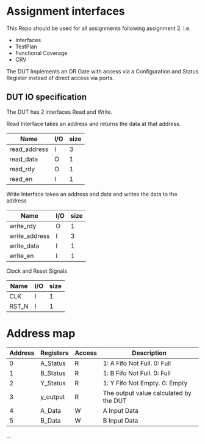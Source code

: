 # Assignment interfaces

This Repo should be used for all assignments following assignment 2.
i.e.

* Interfaces
* TestPlan
* Functional Coverage
* CRV


The DUT Implements an OR Gate with access via a Configuration and Status Register instead of direct access via ports.

## DUT IO specification

The DUT has 2 interfaces Read and Write.

Read Interface takes an address and returns the data at that address.

| Name          | I/O | size |
| ----          | --- | --   |
| read_address  | I   | 3    |
| read_data     | O   | 1    |
| read_rdy      | O   | 1    |
| read_en       | I   | 1    |

Write Interface takes an address and data and writes the data to the address

| Name          | I/O | size |
| ----          | --- | --   |
| write_rdy     | O   | 1    |
| write_address | I   | 3    |
| write_data    | I   | 1    |
| write_en      | I   | 1    |

Clock and Reset Signals

| Name          | I/O | size |
| ----          | --- | --   |
| CLK           | I   | 1    |
| RST_N         | I   | 1    |

# Address map

| Address | Registers | Access | Description                            |
| --      | ------    | --     | --------                               |
| 0       | A_Status  | R      | 1: A Fifo Not Full. 0: Full            |
| 1       | B_Status  | R      | 1: B Fifo Not Full. 0: Full            |
| 2       | Y_Status  | R      | 1: Y Fifo Not Empty. 0: Empty          |
| 3       | y_output  | R      | The output value calculated by the DUT |
| 4       | A_Data    | W      | A Input Data                           |
| 5       | B_Data    | W      | B Input Data                           |
...
